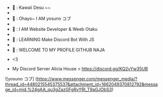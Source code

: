 
- 👀 : Kawaii Desu ~~
- 
- 👋 : Ohayo~ I AM yosuno コブ
- 
- 🌱 : I AM Website Developer & Weeb Otaku
-
- 🌱 : LEARNING Make Discord Bot With JS
-
- 👋 : WELCOME TO MY PROFILE GITHUB NAJA
* <3
- My Discord Server Alicia House > https://discord.gg/KQ2vYw35UB

![yosuno コブ] (https://www.messenger.com/messenger_media/?thread_id=4480215545375537&attachment_id=1662049370812792&message_id=mid.%24gAA_qu3gZazGFgRvYRl_T9aGJObS3)
